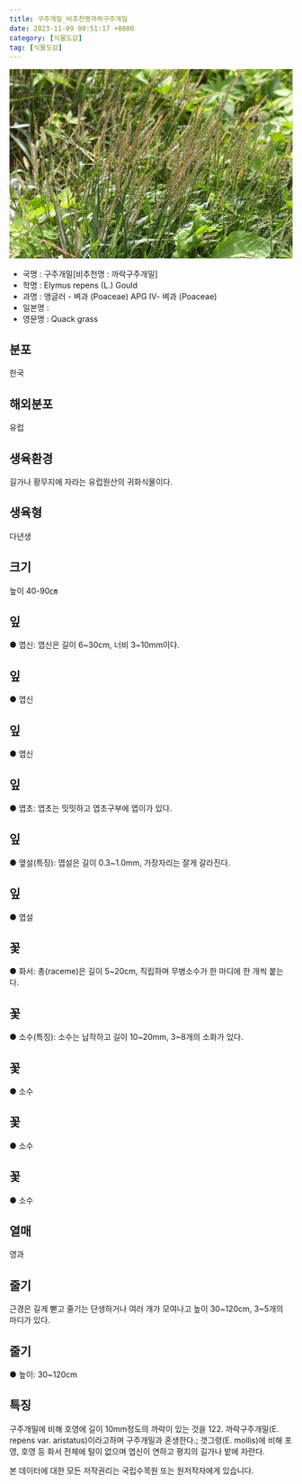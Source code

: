 ```yaml
---
title: 구주개밀_비추천명까락구주개밀
date: 2023-11-09 00:51:17 +0800
category: [식물도감]
tag: [식물도감]
---
```




![구주개밀[비추천명 : 까락구주개밀]](/assets/img/fileUpload/plants/basic/Gramineae/Agropyron/394/394_1_th2.JPG)
- 국명 : 구주개밀[비추천명 : 까락구주개밀]
- 학명 : Elymus repens (L.) Gould
- 과명 : 앵글러 - 벼과 (Poaceae) APG Ⅳ- 벼과 (Poaceae)
- 일본명 : 
- 영문명 : Quack grass


## 분포
한국
## 해외분포
유럽
## 생육환경
길가나 황무지에 자라는 유럽원산의 귀화식물이다.
## 생육형
다년생
## 크기
높이 40-90㎝
## 잎
● 엽신: 엽신은 길이 6~30cm, 너비 3~10mm이다.
## 잎
● 엽신
## 잎
● 엽신
## 잎
● 엽초: 엽초는 밋밋하고 엽초구부에 엽이가 있다.
## 잎
● 옆설(특징): 엽설은 길이 0.3~1.0mm, 가장자리는 잘게 갈라진다.
## 잎
● 엽설
## 꽃
● 화서: 총(raceme)은 길이 5~20cm, 직립하며 무병소수가 한 마디에 한 개씩 붙는다.
## 꽃
● 소수(특징): 소수는 납작하고 길이 10~20mm, 3~8개의 소화가 있다.
## 꽃
● 소수
## 꽃
● 소수
## 꽃
● 소수
## 열매
영과
## 줄기
근경은 길게 뻗고 줄기는 단생하거나 여러 개가 모여나고 높이 30~120cm, 3~5개의 마디가 있다.
## 줄기
● 높이: 30~120cm
## 특징
구주개밀에 비해 호영에 길이 10mm정도의 까락이 있는 것을 122. 까락구주개밀(E. repens var. aristatus)이라고하며 구주개밀과 혼생한다.; 갯그령(E. mollis)에 비해 포영, 호영 등 화서 전체에 털이 없으며 엽신이 연하고 평지의 길가나 밭에 자란다.






본 데이터에 대한 모든 저작권리는 국립수목원 또는 원저작자에게 있습니다.

